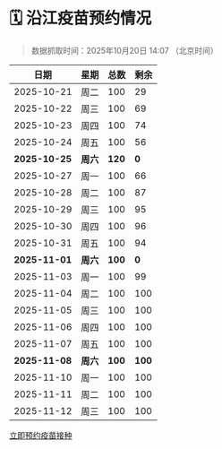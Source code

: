 # 🗓️ 沿江疫苗预约情况

> 数据抓取时间：2025年10月20日 14:07 （北京时间）

| 日期 | 星期 | 总数 | 剩余 |
|------|------|------|------|
| 2025-10-21 | 周二 | 100 | 29 |
| 2025-10-22 | 周三 | 100 | 69 |
| 2025-10-23 | 周四 | 100 | 74 |
| 2025-10-24 | 周五 | 100 | 56 |
| **2025-10-25** | **周六** | **120** | **0** |
| 2025-10-27 | 周一 | 100 | 66 |
| 2025-10-28 | 周二 | 100 | 87 |
| 2025-10-29 | 周三 | 100 | 95 |
| 2025-10-30 | 周四 | 100 | 96 |
| 2025-10-31 | 周五 | 100 | 94 |
| **2025-11-01** | **周六** | **100** | **0** |
| 2025-11-03 | 周一 | 100 | 99 |
| 2025-11-04 | 周二 | 100 | 100 |
| 2025-11-05 | 周三 | 100 | 100 |
| 2025-11-06 | 周四 | 100 | 100 |
| 2025-11-07 | 周五 | 100 | 100 |
| **2025-11-08** | **周六** | **100** | **100** |
| 2025-11-10 | 周一 | 100 | 100 |
| 2025-11-11 | 周二 | 100 | 100 |
| 2025-11-12 | 周三 | 100 | 100 |


<div class="button-container">
<a class="btn" href="http://yfzweb.ishequ.net/#/login" target="_blank">立即预约疫苗接种</a>
</div>
